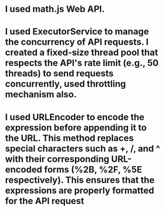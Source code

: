 # I used math.js Web API.
# I used ExecutorService to manage the concurrency of API requests. I created a fixed-size thread pool that respects the API's rate limit (e.g., 50 threads) to send requests concurrently, used throttling mechanism also.
# I used URLEncoder to encode the expression before appending it to the URL. This method replaces special characters such as +, /, and ^ with their corresponding URL-encoded forms (%2B, %2F, %5E respectively). This ensures that the expressions are properly formatted for the API request
